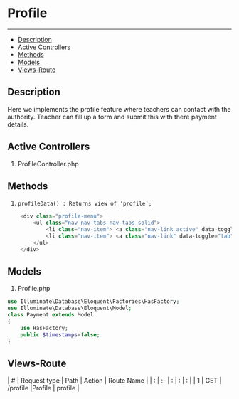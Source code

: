 # Profile
---
- [Description](#section-1)
- [Active Controllers](#section-2)
- [Methods](#section-3)
- [Models](#section-4)
- [Views-Route](#section-5)


<a name="section-1"></a>

## Description

Here we implements the profile feature where teachers can contact with the authority.
Teacher can fill up a form and submit this with there payment details.


<a name="section-2"></a>

## Active Controllers

1. ProfileController.php

<a name="section-3"></a>

## Methods

1. `profileData() : Returns view of 'profile';`

```php
    <div class="profile-menu">
        <ul class="nav nav-tabs nav-tabs-solid">
            <li class="nav-item"> <a class="nav-link active" data-toggle="tab" href="#per_details_tab">About</a> </li>
            <li class="nav-item"> <a class="nav-link" data-toggle="tab" href="{{ route('password.request') }}">Password</a> </li>
        </ul>
    </div>
```



<a name="section-4"></a>

## Models
1. Profile.php

```php 
use Illuminate\Database\Eloquent\Factories\HasFactory;
use Illuminate\Database\Eloquent\Model;
class Payment extends Model
{
    use HasFactory;
    public $timestamps=false;
}
```

<a name="section-5"></a> 

## Views-Route

| # | Request type   | Path |  Action | Route Name |
| : |   :-   |  :  | : | : |
| 1 | GET  | /profile  |Profile | profile  |

